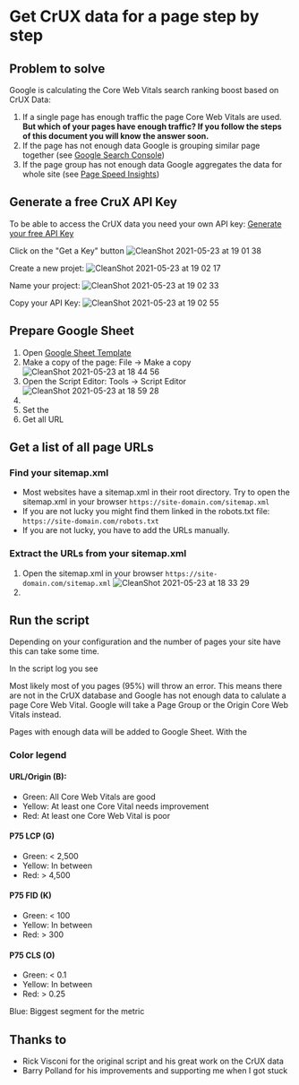 # Get CrUX data for a page step by step

## Problem to solve

Google is calculating the Core Web Vitals search ranking boost based on CrUX Data:

1. If a single page has enough traffic the page Core Web Vitals are used. **But which of your pages have enough traffic? If you follow the steps of this document you will know the answer soon.**
2. If the page has not enough data Google is grouping similar page together (see [Google Search Console](https://search.google.com/search-console))
3. If the page group has not enough data Google aggregates the data for whole site (see [Page Speed Insights](https://developers.google.com/speed/pagespeed/insights/))


## Generate a free CruX API Key

To be able to access the CrUX data you need your own API key:
[Generate your free API Key](https://goo.gle/crux-api-key)

Click on the "Get a Key" button
![CleanShot 2021-05-23 at 19 01 38](https://user-images.githubusercontent.com/21277749/119269781-bef65e80-bbf9-11eb-9d8d-1ef6b43d2fb4.png)

Create a new projet:
![CleanShot 2021-05-23 at 19 02 17](https://user-images.githubusercontent.com/21277749/119269829-f95ffb80-bbf9-11eb-947c-1a9bec214d11.png)

Name your project:
![CleanShot 2021-05-23 at 19 02 33](https://user-images.githubusercontent.com/21277749/119269860-1c8aab00-bbfa-11eb-92b9-1685da0676d6.png)

Copy your API Key:
![CleanShot 2021-05-23 at 19 02 55](https://user-images.githubusercontent.com/21277749/119269939-7e4b1500-bbfa-11eb-83a0-f8cf5272fd8a.png)



## Prepare Google Sheet

1. Open [Google Sheet Template](https://docs.google.com/spreadsheets/d/12ufFf92pErPu5jy_vQmLLCkqjse7Sj894Radw6CTxcw/edit?usp=sharing)
2. Make a copy of the page: File → Make a copy
![CleanShot 2021-05-23 at 18 44 56](https://user-images.githubusercontent.com/21277749/119269373-ac7b2580-bbf7-11eb-8930-6e11b4681847.png)
3. Open the Script Editor: Tools → Script Editor
![CleanShot 2021-05-23 at 18 59 28](https://user-images.githubusercontent.com/21277749/119270427-f286b800-bbfc-11eb-935c-78823f9c1b75.png)
4.  
5. Set the 
6. Get all URL

## Get a list of all page URLs

### Find your sitemap.xml

* Most websites have a sitemap.xml in their root directory. Try to open the sitemap.xml in your browser `https://site-domain.com/sitemap.xml`
* If you are not lucky you might find them linked in the robots.txt file: `https://site-domain.com/robots.txt`
* If you are not lucky, you have to add the URLs manually.


### Extract the URLs from your sitemap.xml

1. Open the sitemap.xml in your browser `https://site-domain.com/sitemap.xml`
![CleanShot 2021-05-23 at 18 33 29](https://user-images.githubusercontent.com/21277749/119269027-e3503c00-bbf5-11eb-85aa-3e40f2255197.png)
2. 

## Run the script

Depending on your configuration and the number of pages your site have this can take some time.

In the script log you see 

Most likely most of you pages (95%) will throw an error. This means there are not in the CrUX database and Google has not enough data to calulate a page Core Web Vital. Google will take a Page Group or the Origin Core Web Vitals instead.

Pages with enough data will be added to Google Sheet.
With the


### Color legend

#### URL/Origin (B):
* Green: All Core Web Vitals are good
* Yellow: At least one Core Vital needs improvement
* Red: At least one Core Web Vital is poor

#### P75 LCP (G)
* Green: < 2,500
* Yellow: In between
* Red: > 4,500

#### P75 FID (K)
* Green: < 100
* Yellow: In between
* Red: > 300

#### P75 CLS (O)
* Green: < 0.1
* Yellow: In between
* Red: > 0.25

Blue: Biggest segment for the metric


## Thanks to
* Rick Visconi for the original script and his great work on the CrUX data
* Barry Polland for his improvements and supporting me when I got stuck

